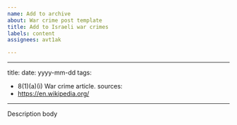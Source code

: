 ```yaml
---
name: Add to archive
about: War crime post template
title: Add to Israeli war crimes
labels: content
assignees: avt1ak

---
```


---
title:
date: yyyy-mm-dd
tags:
  - 8(1)(a)(i) War crime article.
sources:
  - https://en.wikipedia.org/
---
Description body
